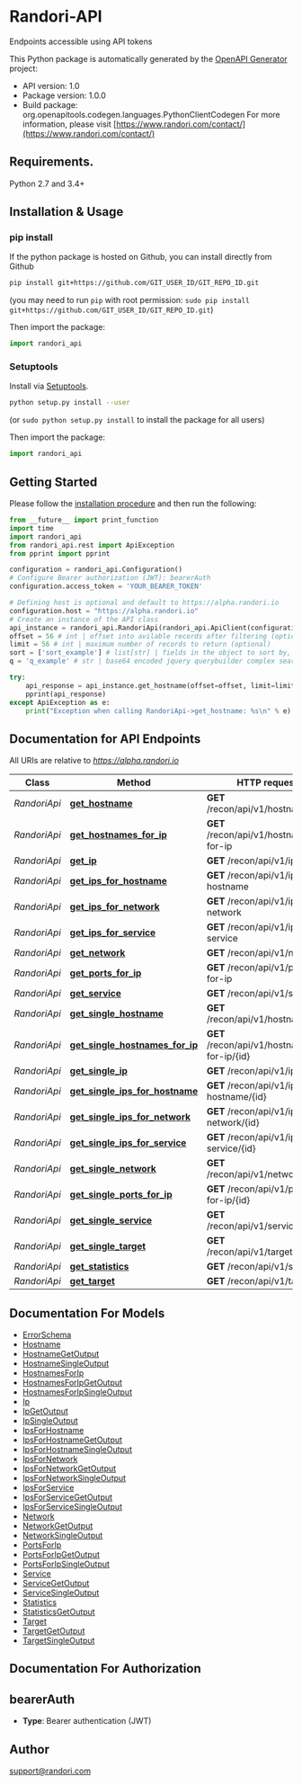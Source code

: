 # Randori-API
Endpoints accessible using API tokens

This Python package is automatically generated by the [OpenAPI Generator](https://openapi-generator.tech) project:

- API version: 1.0
- Package version: 1.0.0
- Build package: org.openapitools.codegen.languages.PythonClientCodegen
For more information, please visit [https://www.randori.com/contact/](https://www.randori.com/contact/)

## Requirements.

Python 2.7 and 3.4+

## Installation & Usage
### pip install

If the python package is hosted on Github, you can install directly from Github

```sh
pip install git+https://github.com/GIT_USER_ID/GIT_REPO_ID.git
```
(you may need to run `pip` with root permission: `sudo pip install git+https://github.com/GIT_USER_ID/GIT_REPO_ID.git`)

Then import the package:
```python
import randori_api 
```

### Setuptools

Install via [Setuptools](http://pypi.python.org/pypi/setuptools).

```sh
python setup.py install --user
```
(or `sudo python setup.py install` to install the package for all users)

Then import the package:
```python
import randori_api
```

## Getting Started

Please follow the [installation procedure](#installation--usage) and then run the following:

```python
from __future__ import print_function
import time
import randori_api
from randori_api.rest import ApiException
from pprint import pprint

configuration = randori_api.Configuration()
# Configure Bearer authorization (JWT): bearerAuth
configuration.access_token = 'YOUR_BEARER_TOKEN'

# Defining host is optional and default to https://alpha.randori.io
configuration.host = "https://alpha.randori.io"
# Create an instance of the API class
api_instance = randori_api.RandoriApi(randori_api.ApiClient(configuration))
offset = 56 # int | offset into avilable records after filtering (optional)
limit = 56 # int | maximum number of records to return (optional)
sort = ['sort_example'] # list[str] | fields in the object to sort by, in order of precedence, minus indicates descending (optional)
q = 'q_example' # str | base64 encoded jquery querybuilder complex search field (optional)

try:
    api_response = api_instance.get_hostname(offset=offset, limit=limit, sort=sort, q=q)
    pprint(api_response)
except ApiException as e:
    print("Exception when calling RandoriApi->get_hostname: %s\n" % e)

```

## Documentation for API Endpoints

All URIs are relative to *https://alpha.randori.io*

Class | Method | HTTP request | Description
------------ | ------------- | ------------- | -------------
*RandoriApi* | [**get_hostname**](docs/RandoriApi.md#get_hostname) | **GET** /recon/api/v1/hostname | 
*RandoriApi* | [**get_hostnames_for_ip**](docs/RandoriApi.md#get_hostnames_for_ip) | **GET** /recon/api/v1/hostnames-for-ip | 
*RandoriApi* | [**get_ip**](docs/RandoriApi.md#get_ip) | **GET** /recon/api/v1/ip | 
*RandoriApi* | [**get_ips_for_hostname**](docs/RandoriApi.md#get_ips_for_hostname) | **GET** /recon/api/v1/ips-for-hostname | 
*RandoriApi* | [**get_ips_for_network**](docs/RandoriApi.md#get_ips_for_network) | **GET** /recon/api/v1/ips-for-network | 
*RandoriApi* | [**get_ips_for_service**](docs/RandoriApi.md#get_ips_for_service) | **GET** /recon/api/v1/ips-for-service | 
*RandoriApi* | [**get_network**](docs/RandoriApi.md#get_network) | **GET** /recon/api/v1/network | 
*RandoriApi* | [**get_ports_for_ip**](docs/RandoriApi.md#get_ports_for_ip) | **GET** /recon/api/v1/ports-for-ip | 
*RandoriApi* | [**get_service**](docs/RandoriApi.md#get_service) | **GET** /recon/api/v1/service | 
*RandoriApi* | [**get_single_hostname**](docs/RandoriApi.md#get_single_hostname) | **GET** /recon/api/v1/hostname/{id} | 
*RandoriApi* | [**get_single_hostnames_for_ip**](docs/RandoriApi.md#get_single_hostnames_for_ip) | **GET** /recon/api/v1/hostnames-for-ip/{id} | 
*RandoriApi* | [**get_single_ip**](docs/RandoriApi.md#get_single_ip) | **GET** /recon/api/v1/ip/{id} | 
*RandoriApi* | [**get_single_ips_for_hostname**](docs/RandoriApi.md#get_single_ips_for_hostname) | **GET** /recon/api/v1/ips-for-hostname/{id} | 
*RandoriApi* | [**get_single_ips_for_network**](docs/RandoriApi.md#get_single_ips_for_network) | **GET** /recon/api/v1/ips-for-network/{id} | 
*RandoriApi* | [**get_single_ips_for_service**](docs/RandoriApi.md#get_single_ips_for_service) | **GET** /recon/api/v1/ips-for-service/{id} | 
*RandoriApi* | [**get_single_network**](docs/RandoriApi.md#get_single_network) | **GET** /recon/api/v1/network/{id} | 
*RandoriApi* | [**get_single_ports_for_ip**](docs/RandoriApi.md#get_single_ports_for_ip) | **GET** /recon/api/v1/ports-for-ip/{id} | 
*RandoriApi* | [**get_single_service**](docs/RandoriApi.md#get_single_service) | **GET** /recon/api/v1/service/{id} | 
*RandoriApi* | [**get_single_target**](docs/RandoriApi.md#get_single_target) | **GET** /recon/api/v1/target/{id} | 
*RandoriApi* | [**get_statistics**](docs/RandoriApi.md#get_statistics) | **GET** /recon/api/v1/statistics | 
*RandoriApi* | [**get_target**](docs/RandoriApi.md#get_target) | **GET** /recon/api/v1/target | 


## Documentation For Models

 - [ErrorSchema](docs/ErrorSchema.md)
 - [Hostname](docs/Hostname.md)
 - [HostnameGetOutput](docs/HostnameGetOutput.md)
 - [HostnameSingleOutput](docs/HostnameSingleOutput.md)
 - [HostnamesForIp](docs/HostnamesForIp.md)
 - [HostnamesForIpGetOutput](docs/HostnamesForIpGetOutput.md)
 - [HostnamesForIpSingleOutput](docs/HostnamesForIpSingleOutput.md)
 - [Ip](docs/Ip.md)
 - [IpGetOutput](docs/IpGetOutput.md)
 - [IpSingleOutput](docs/IpSingleOutput.md)
 - [IpsForHostname](docs/IpsForHostname.md)
 - [IpsForHostnameGetOutput](docs/IpsForHostnameGetOutput.md)
 - [IpsForHostnameSingleOutput](docs/IpsForHostnameSingleOutput.md)
 - [IpsForNetwork](docs/IpsForNetwork.md)
 - [IpsForNetworkGetOutput](docs/IpsForNetworkGetOutput.md)
 - [IpsForNetworkSingleOutput](docs/IpsForNetworkSingleOutput.md)
 - [IpsForService](docs/IpsForService.md)
 - [IpsForServiceGetOutput](docs/IpsForServiceGetOutput.md)
 - [IpsForServiceSingleOutput](docs/IpsForServiceSingleOutput.md)
 - [Network](docs/Network.md)
 - [NetworkGetOutput](docs/NetworkGetOutput.md)
 - [NetworkSingleOutput](docs/NetworkSingleOutput.md)
 - [PortsForIp](docs/PortsForIp.md)
 - [PortsForIpGetOutput](docs/PortsForIpGetOutput.md)
 - [PortsForIpSingleOutput](docs/PortsForIpSingleOutput.md)
 - [Service](docs/Service.md)
 - [ServiceGetOutput](docs/ServiceGetOutput.md)
 - [ServiceSingleOutput](docs/ServiceSingleOutput.md)
 - [Statistics](docs/Statistics.md)
 - [StatisticsGetOutput](docs/StatisticsGetOutput.md)
 - [Target](docs/Target.md)
 - [TargetGetOutput](docs/TargetGetOutput.md)
 - [TargetSingleOutput](docs/TargetSingleOutput.md)


## Documentation For Authorization


## bearerAuth

- **Type**: Bearer authentication (JWT)


## Author

support@randori.com


